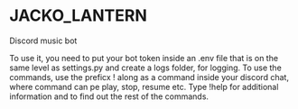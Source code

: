 # JACKO_LANTERN
Discord music bot

To use it, you need to put your bot token inside an .env file that is on the same level as settings.py and create a logs folder, for logging.
To use the commands, use the preficx ! along as a command inside your discord chat, where command can pe play, stop, resume etc.
Type !help for additional information and to find out the rest of the commands.
